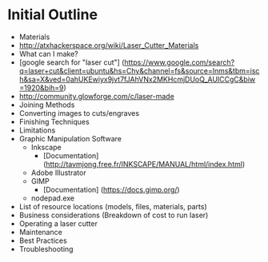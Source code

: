 # Initial Outline

* Materials
 * http://atxhackerspace.org/wiki/Laser_Cutter_Materials
* What can I make?
 * [google search for "laser cut"] (https://www.google.com/search?q=laser+cut&client=ubuntu&hs=Chy&channel=fs&source=lnms&tbm=isch&sa=X&ved=0ahUKEwiyx9jvt7fJAhVNx2MKHcmjDUoQ_AUICCgC&biw=1920&bih=9)
 * http://community.glowforge.com/c/laser-made
* Joining Methods
* Converting images to cuts/engraves
* Finishing Techniques
* Limitations
* Graphic Manipulation Software
  * Inkscape
    * [Documentation] (http://tavmjong.free.fr/INKSCAPE/MANUAL/html/index.html)
  * Adobe Illustrator
  * GIMP
    * [Documentation] (https://docs.gimp.org/)
  * nodepad.exe
* List of resource locations (models, files, materials, parts)
* Business considerations (Breakdown of cost to run laser)
* Operating a laser cutter
 * Maintenance
 * Best Practices
* Troubleshooting

